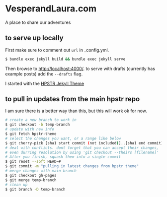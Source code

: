 # VesperandLaura.com
A place to share our adventures

## to serve up locally
First make sure to comment out `url` in _config.yml.
```sh
$ bundle exec jekyll build && bundle exec jekyll serve
```
Then browse to [http://localhost:4000/](http://localhost:4000/).
to serve with drafts (currently has example posts) add the `--drafts` flag.

I started with the [HPSTR Jekyll Theme](https://mademistakes.com/work/hpstr-jekyll-theme/)

## to pull in updates from the main hpstr repo
I am sure there is a better way than this, but this will work ok for now.
```sh
# create a new branch to work in
$ git checkout -b temp-branch
# update with new info
$ git fetch hpstr-theme
# select the changes you want, or a range like below
$ git cherry-pick [sha1 start commit (not included)]..[sha1 end commit]
# deal with conflicts. dont forget that you can accept their changes,
# even durring resolution by using 'git checkout --theirs [filename]'
# After you finish, squash them into a single commit
$ git reset --soft HEAD~#
$ git commit -m "pulling in latest changes from hpstr theme"
# merge changes with main branch
$ git checkout gh-pages
$ git merge temp-branch
# clean up
$ git branch -D temp-branch
```
